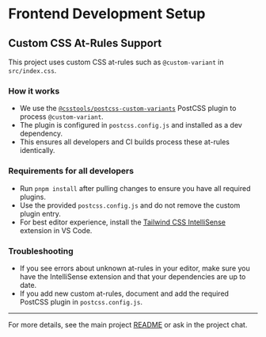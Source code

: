# Frontend Development Setup

## Custom CSS At-Rules Support

This project uses custom CSS at-rules such as `@custom-variant` in `src/index.css`.

### How it works

- We use the [`@csstools/postcss-custom-variants`](https://github.com/csstools/postcss-plugins/tree/main/plugins/postcss-custom-variants) PostCSS plugin to process `@custom-variant`.
- The plugin is configured in `postcss.config.js` and installed as a dev dependency.
- This ensures all developers and CI builds process these at-rules identically.

### Requirements for all developers

- Run `pnpm install` after pulling changes to ensure you have all required plugins.
- Use the provided `postcss.config.js` and do not remove the custom plugin entry.
- For best editor experience, install the [Tailwind CSS IntelliSense](https://marketplace.visualstudio.com/items?itemName=bradlc.vscode-tailwindcss) extension in VS Code.

### Troubleshooting

- If you see errors about unknown at-rules in your editor, make sure you have the IntelliSense extension and that your dependencies are up to date.
- If you add new custom at-rules, document and add the required PostCSS plugin in `postcss.config.js`.

---

For more details, see the main project [README](../README.md) or ask in the project chat.
